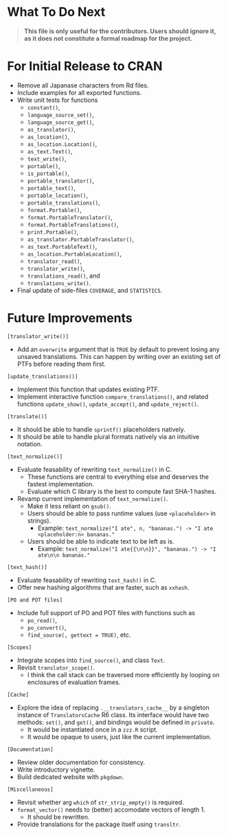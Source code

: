 # What To Do Next

> **This file is only useful for the contributors. Users should ignore it, as
> it does not constitute a formal roadmap for the project.**

# For Initial Release to CRAN

- Remove all Japanase characters from Rd files.
- Include examples for all exported functions.
- Write unit tests for functions
  - `constant()`,
  - `language_source_set()`,
  - `language_source_get()`,
  - `as_translator()`,
  - `as_location()`,
  - `as_location.Location()`,
  - `as_text.Text()`,
  - `text_write()`,
  - `portable()`,
  - `is_portable()`,
  - `portable_translator()`,
  - `portable_text()`,
  - `portable_location()`,
  - `portable_translations()`,
  - `format.Portable()`,
  - `format.PortableTranslator()`,
  - `format.PortableTranslations()`,
  - `print.Portable()`,
  - `as_translator.PortableTranslator()`,
  - `as_text.PortableText()`,
  - `as_location.PortableLocation()`,
  - `translator_read()`,
  - `translator_write()`,
  - `translations_read()`, and
  - `translations_write()`.
- Final update of side-files `COVERAGE`, and `STATISTICS`.

# Future Improvements

`[translator_write()]`
- Add an `overwrite` argument that is `TRUE` by default to prevent losing any
  unsaved translations. This can happen by writing over an existing set of PTFs
  before reading them first.

`[update_translations()]`
- Implement this function that updates existing PTF.
- Implement interactive function `compare_translations()`, and related
  functions `update_show()`, `update_accept()`, and `update_reject()`.

`[translate()]`
- It should be able to handle `sprintf()` placeholders natively.
- It should be able to handle plural formats natively via an intuitive notation.

`[text_normalize()]`
- Evaluate feasability of rewriting `text_normalize()` in C.
  - These functions are central to everything else and deserves the fastest implementation.
  - Evaluate which C library is the best to compute fast SHA-1 hashes.
- Revamp current implementation of `text_normalize()`.
  - Make it less reliant on `gsub()`.
  - Users should be able to pass runtime values (use `<placeholder>` in strings).
    - Example: `text_normalize("I ate", n, "bananas.") -> "I ate <placeholder:n> bananas."`
  - Users should be able to indicate text to be left as is.
    - Example: `text_normalize("I ate{{\n\n}}", "bananas.") -> "I ate\n\n bananas."`

`[text_hash()]`
- Evaluate feasability of rewriting `text_hash()` in C.
- Offer new hashing algorithms that are faster, such as `xxhash`.

`[PO and POT files]`
- Include full support of PO and POT files with functions such as
  - `po_read()`,
  - `po_convert()`,
  - `find_source(, gettext = TRUE)`, etc.

`[Scopes]`
- Integrate scopes into `find_source()`, and class `Text`.
- Revisit `translator_scope()`.
  - I think the call stack can be traversed more efficiently by looping
    on enclosures of evaluation frames.

`[Cache]`
- Explore the idea of replacing `.__translators_cache__` by a singleton
  instance of `TranslatorsCache` R6 class. Its interface would have two methods:
  `set()`, and `get()`, and bindings would be defined in `private`.
  - It would be instantiated once in a `zzz.R` script.
  - It would be opaque to users, just like the current implementation.

`[Documentation]`
- Review older documentation for consistency.
- Write introductory vignette.
- Build dedicated website with `pkgdown`.

`[Miscellaneous]`
- Revisit whether arg `which` of `str_strip_empty()` is required.
- `format_vector()` needs to (better) accomodate vectors of length 1.
  - It should be rewritten.
- Provide translations for the package itself using `transltr`.
